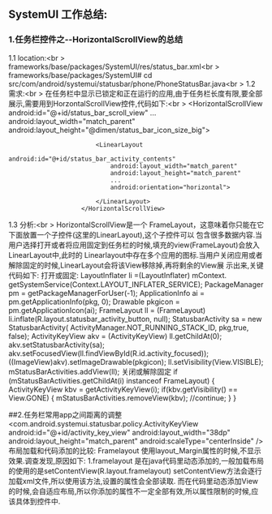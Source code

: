 ## SystemUI 工作总结:
###     1.任务栏控件之--HorizontalScrollView的总结
1.1 location:<br \>
frameworks/base/packages/SystemUI/res/status_bar.xml<br \>
                  frameworks/base/packages/SystemUI# cd src/com/android/systemui/statusbar/phone/PhoneStatusBar.java<br \>
     1.2 需求:<br \>
     在任务栏中显示已锁定和正在运行的应用,由于任务栏长度有限,要全部展示,需要用到HorzontalScrollView控件,代码如下:<br \>
                        <HorizontalScrollView
                             android:id="@+id/status_bar_scroll_view"
                             ...
                             android:layout_width="match_parent"
                             android:layout_height="@dimen/status_bar_icon_size_big">

                            <LinearLayout 
                                android:id="@+id/status_bar_activity_contents"
                                android:layout_width="match_parent"
                                android:layout_height="match_parent"
                                ...
                                android:orientation="horizontal">

                            </LinearLayout>
                        </HorizontalScrollView>
  1.3 分析:<br \>
  HorizontalScrollView是一个 FrameLayout，这意味着你只能在它下面放置一个子控件(这里的LinearLayout),这个子控件可以   包含很多数据内容.当用户选择打开或者将应用固定到任务栏的时候,填充的view(FrameLayout)会放入LinearLayout中,此时的
  Linearlayout中存在多个应用的图标.当用户关闭应用或者解除固定的时候,LinearLayout会将该View移除掉,再将剩余的View展 示出来,关键代码如下:
                         打开或固定:
                         LayoutInflater li =(LayoutInflater) mContext.
                                            getSystemService(Context.LAYOUT_INFLATER_SERVICE);
                         PackageManager pm = getPackageManagerForUser(-1);
                         ApplicationInfo ai = pm.getApplicationInfo(pkg, 0);
                         Drawable pkgicon = pm.getApplicationIcon(ai);
                         FrameLayout ll = (FrameLayout) li.inflate(R.layout.statusbar_activity_button, null);
                         StatusbarActivity sa = new StatusbarActivity(
                                                ActivityManager.NOT_RUNNING_STACK_ID, pkg,true, false);
                         ActivityKeyView akv = (ActivityKeyView) ll.getChildAt(0);
                         akv.setStatusbarActivity(sa);
                         akv.setFocusedView(ll.findViewById(R.id.activity_focused));
                         ((ImageView)akv).setImageDrawable(pkgicon);
                         ll.setVisibility(View.VISIBLE);
                         mStatusBarActivities.addView(ll);
                         关闭或解除固定
                         if (mStatusBarActivities.getChildAt(i) instanceof FrameLayout) {
                         ActivityKeyView kbv = getActivityKeyView(i);
                             if(kbv.getVisibility() == View.GONE) {
                             mStatusBarActivities.removeView(kbv);
                             //continue;
                             }
                         }     
        
     
##2.任务栏常用app之间距离的调整
<FrameLayout
    		android:id="@+id/statusbar_activity_button"
    		xmlns:android="http://schemas.android.com/apk/res/android"
    		android:layout_width="@dimen/status_bar_icon_size_big"
    		android:layout_height="@dimen/status_bar_icon_size_big"
    		android:paddingStart="@dimen/status_bar_icon_padding_big"
    		android:paddingEnd="@dimen/status_bar_icon_padding_big" />
    	<com.android.systemui.statusbar.policy.ActivityKeyView
        	android:id="@+id/activity_key_view"
        	android:layout_width="38dp"
        	android:layout_height="match_parent"
        	android:scaleType="centerInside" />
    	<View
        	android:id="@+id/activity_focused"
        	android:layout_width="match_parent"
        	android:layout_height="match_parent"
        	android:background="#66ffffff"
        	android:visibility="gone"/>
</FrameLayout>
  布局加载和代码添加的比较:
      Framelayout 使用layout_Margin属性的时候,不显示效果.调查发现,原因如下:
      1.framelayout 是在java代码里动态添加的,一般加载布局的使用的是setContentView(R.layout.framelayout)
        setContentView方法会逐行加载xml文件,所以使用该方法,设置的属性会全部读取.
        而在代码里动态添加View的时候,会自适应布局,所以你添加的属性不一定全部有效,所以属性限制的时候,应该具体到控件中.
